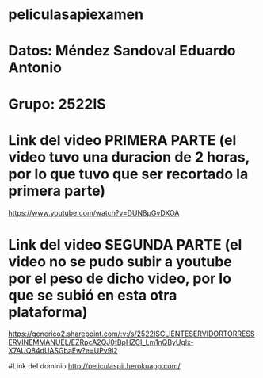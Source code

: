 # peliculasapiexamen

# Datos: Méndez Sandoval Eduardo Antonio 

# Grupo: 2522IS

# Link del video PRIMERA PARTE (el video tuvo una duracion de 2 horas, por lo que tuvo que ser recortado la primera parte)
https://www.youtube.com/watch?v=DUN8pGvDXOA

# Link del video SEGUNDA PARTE (el video no se pudo subir a youtube por el peso de dicho video, por lo que se subió en esta otra plataforma) 
https://generico2.sharepoint.com/:v:/s/2522ISCLIENTESERVIDORTORRESSERVINEMMANUEL/EZRpcA2QJ0tBpHZCI_Lm1nQByUglx-X7AUQ84dUASGbaEw?e=UPv9l2

#Link del dominio 
http://peliculaspii.herokuapp.com/
